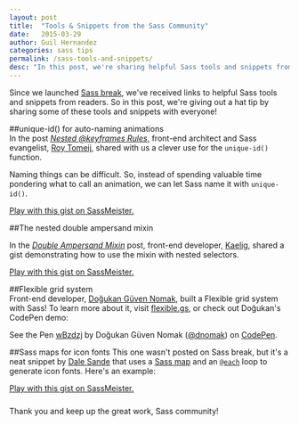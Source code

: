 ```yaml
---
layout: post
title:  "Tools & Snippets from the Sass Community"
date:   2015-03-29
author: Guil Hernandez
categories: sass tips
permalink: /sass-tools-and-snippets/
desc: "In this post, we're sharing helpful Sass tools and snippets from the Sass community."
---
```


Since we launched [Sass break](http://sassbreak.com/), we've received links to helpful Sass tools and snippets from readers. So in this post, we're giving out a hat tip by sharing some of these tools and snippets with everyone!

##unique-id() for auto-naming animations   
In the post *[Nested @keyframes Rules](http://sassbreak.com/nested-keyframe-rules-sass/)*, front-end architect and Sass evangelist, [Roy Tomeij](https://twitter.com/roy), shared with us a clever use for the `unique-id()` function. 

Naming things can be difficult. So, instead of spending valuable time pondering what to call an animation, we can let Sass name it with `unique-id()`.

<p class="sassmeister" data-gist-id="682040499e2d95ebde12" data-height="350" data-theme="tomorrow"><a href="http://sassmeister.com/gist/682040499e2d95ebde12">Play with this gist on SassMeister.</a></p><script src="http://cdn.sassmeister.com/js/embed.js" async></script>

##The nested double ampersand mixin

In the *[Double Ampersand Mixin](http://sassbreak.com/double-ampersand-mixin/)* post, front-end developer, [Kaelig](https://twitter.com/kaelig), shared a gist demonstrating how to use the mixin with nested selectors.

<p class="sassmeister" data-gist-id="588ad7614481d259fc74" data-height="350" data-theme="tomorrow"><a href="http://sassmeister.com/gist/588ad7614481d259fc74">Play with this gist on SassMeister.</a></p><script src="http://cdn.sassmeister.com/js/embed.js" async></script>

##Flexible grid system  
Front-end developer, [Doğukan Güven Nomak](https://twitter.com/dnomak), built a Flexible grid system with Sass! To learn more about it, visit [flexible.gs](http://flexible.gs/), or check out Doğukan's CodePen demo:

<p data-height="230" data-theme-id="0" data-slug-hash="wBzdzj" data-default-tab="result" data-user="dnomak" class='codepen'>See the Pen <a href='http://codepen.io/dnomak/pen/wBzdzj/'>wBzdzj</a> by Doğukan Güven Nomak (<a href='http://codepen.io/dnomak'>@dnomak</a>) on <a href='http://codepen.io'>CodePen</a>.</p>
<script async src="//assets.codepen.io/assets/embed/ei.js"></script>

##Sass maps for icon fonts
This one wasn't posted on Sass break, but it's a neat snippet by [Dale Sande](https://twitter.com/anotheruiguy) that uses a [Sass map](http://sass-lang.com/documentation/file.SASS_REFERENCE.html#maps) and an [`@each`](http://sass-lang.com/documentation/file.SASS_REFERENCE.html#each-directive) loop to generate icon fonts. Here's an example:

<div style="margin-bottom: 23.9998607635498px;" >
	<p class="sassmeister" data-gist-id="ea55f4db8599e9b8b79d" data-height="350" data-theme="tomorrow"><a href="http://sassmeister.com/gist/ea55f4db8599e9b8b79d">Play with this gist on SassMeister.</a></p><script src="http://cdn.sassmeister.com/js/embed.js" async></script>
</div>

Thank you and keep up the great work, Sass community!
